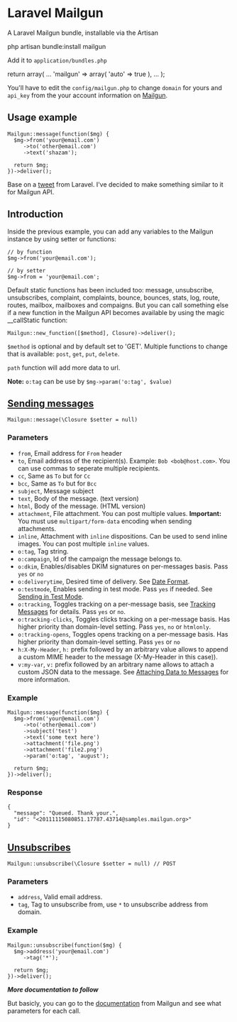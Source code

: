 # Laravel Mailgun

A Laravel Mailgun bundle, installable via the Artisan

  php artisan bundle:install mailgun

Add it to `application/bundles.php`

  return array(
    ...
    'mailgun' => array(
      'auto' => true
    ),
    ...
  );

You'll have to edit the `config/mailgun.php` to change `domain` for yours and `api_key` from the your account information on [Mailgun](http://www.mailgun.net).

## Usage example

    Mailgun::message(function($mg) {
      $mg->from('your@email.com')
         ->to('other@email.com')
         ->text('shazam');

      return $mg;
    })->deliver();

Base on a [tweet](http://twitter.com/laravelphp/status/235951044348223488) from Laravel. I've decided to make something similar to it for Mailgun API.

## Introduction

Inside the previous example, you can add any variables to the Mailgun instance by using setter or functions:

    // by function
    $mg->from('your@email.com');
    
    // by setter
    $mg->from = 'your@email.com';

Default static functions has been included too: message, unsubscribe, unsubscribes, complaint, complaints, bounce, bounces, stats, log, route, routes, mailbox, mailboxes and compaigns. But you can call something else if a new function in the Mailgun API becomes available by using the magic __callStatic function:

    Mailgun::new_function([$method], Closure)->deliver();

`$method` is optional and by default set to 'GET'. Multiple functions to change that is available: `post`, `get`, `put`, `delete`.

`path` function will add more data to url.

**Note:** `o:tag` can be use by `$mg->param('o:tag', $value)`

## [Sending messages](http://documentation.mailgun.net/api-sending.html)

    Mailgun::message(\Closure $setter = null)

### Parameters

* `from`, Email address for `From` header
* `to`, Email addresss of the recipient(s). Example: `Bob <bob@host.com>`. You can use commas to seperate multiple recipients.
* `cc`, Same as `To` but for `Cc`
* `bcc`, Same as `To` but for `Bcc`
* `subject`, Message subject
* `text`, Body of the message. (text version)
* `html`, Body of the message. (HTML version)
* `attachment`, File attachment. You can post multiple values. **Important:** You must use `multipart/form-data` encoding when sending attachments.
* `inline`, Attachment with `inline` dispositions. Can be used to send inline images. You can post multiple `inline` values.
* `o:tag`, Tag string.
* `o:campaign`, Id of the campaign the message belongs to.
* `o:dkim`, Enables/disables DKIM signatures on per-messages basis. Pass `yes` or `no`
* `o:deliverytime`, Desired time of delivery. See [Date Format](http://documentation.mailgun.net/api-intro.html#date-format).
* `o:testmode`, Enables sending in test mode. Pass `yes` if needed. See [Sending in Test Mode](http://documentation.mailgun.net/user_manual.html#manual-testmode).
* `o:tracking`, Toggles tracking on a per-message basis, see [Tracking Messages](http://documentation.mailgun.net/user_manual.html#tracking-messages) for details. Pass `yes` or `no`.
* `o:tracking-clicks`, Toggles clicks tracking on a per-message basis. Has higher priority than domain-level setting. Pass `yes`, `no` or `htmlonly`.
* `o:tracking-opens`, Toggles opens tracking on a per-message basis. Has higher priority than domain-level setting. Pass `yes` or `no`
* `h:X-My-Header`, `h:` prefix followed by an arbitrary value allows to append a custom MIME header to the message (X-My-Header in this case)).
* `v:my-var`, `v:` prefix followed by an arbitrary name allows to attach a custom JSON data to the message. See [Attaching Data to Messages](http://documentation.mailgun.net/user_manual.html#manual-customdata) for more information.

### Example

    Mailgun::message(function($mg) {
      $mg->from('your@email.com')
         ->to('other@email.com')
         ->subject('test')
         ->text('some text here')
         ->attachment('file.png')
         ->attachment('file2.png')
         ->param('o:tag', 'august');

      return $mg;
    })->deliver();

### Response

    {
      "message": "Queued. Thank your.",
      "id": "<20111115080851.17787.43714@samples.mailgun.org>"
    }

## [Unsubscribes](http://documentation.mailgun.net/api-unsubscribes.html)

    Mailgun::unsubscribe(\Closure $setter = null) // POST

### Parameters

* `address`, Valid email address.
* `tag`, Tag to unsubscribe from, use `*` to unsubscribe address from domain.

### Example

    Mailgun::unsubscribe(function($mg) {
      $mg->address('your@email.com')
         ->tag('*');

      return $mg;
    })->deliver();


***More documentation to follow***

But basicly, you can go to the [documentation](http://documentation.mailgun.net/api_reference.html) from Mailgun and see what parameters for each call.